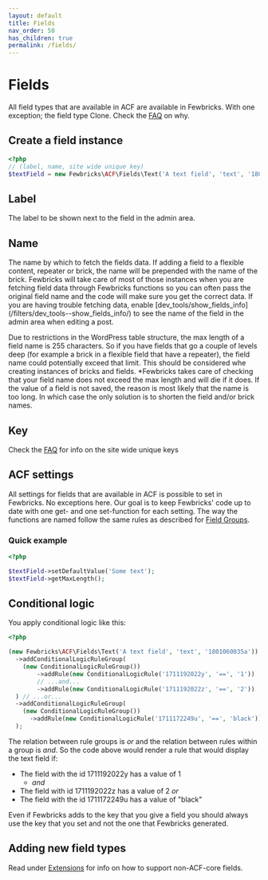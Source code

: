 ```yaml
---
layout: default
title: Fields 
nav_order: 50
has_children: true
permalink: /fields/
---
```


# Fields
All field types that are available in ACF are available in Fewbricks. With one exception; the field type Clone. 
Check the [FAQ](/faq/) on why.

## Create a field instance
```php
<?php
// (label, name, site wide unique key)
$textField = new Fewbricks\ACF\Fields\Text('A text field', 'text', '1801060035a');
```

## Label
The label to be shown next to the field in the admin area.

## Name
The name by which to fetch the fields data. If adding a field to a flexible content, repeater or brick, the name will
be prepended with the name of the brick. Fewbricks will take care of most of those instances when you are fetching
field data through Fewbricks functions so you can often pass the original field name and the code will make sure you 
get the correct data. If you are having trouble fetching data, enable [dev_tools/show_fields_info]
(/filters/dev_tools--show_fields_info/) to see the name of the field in the admin area when editing a post.

Due to restrictions in the WordPress table structure, the max length of a field name is 255 characters. So if you 
have fields that go a couple of levels deep (for example a brick in a flexible field that have a repeater), the field
 name could potentially exceed that limit. This should be considered whe creating instances of bricks and fields. 
 *Fewbricks takes care of checking that your field name does not exceed the max length and will die if it does. If 
 the value of a field is not saved, the reason is most likely that the name is too long. In which case the only 
 solution is to shorten the field and/or brick names.

## Key
Check the [FAQ](/faq/) for info on the site wide unique keys 

## ACF settings
All settings for fields that are available in ACF is possible to set in Fewbricks. No exceptions here. Our goal is to 
keep Fewbricks' code up to date with one get- and one set-function for each setting. The way the functions are named 
follow the same rules as described for [Field Groups](/field-groups/#acf-settings).

### Quick example

```php
<?php

$textField->setDefaultValue('Some text');
$textField->getMaxLength();

```

## Conditional logic
You apply conditional logic like this:

```php
<?php

(new Fewbricks\ACF\Fields\Text('A text field', 'text', '1801060035a'))
  ->addConditionalLogicRuleGroup(
    (new ConditionalLogicRuleGroup())
        ->addRule(new ConditionalLogicRule('1711192022y', '==', '1'))
        // ...and...
        ->addRule(new ConditionalLogicRule('1711192022z', '==', '2'))
  ) // ...or...
  ->addConditionalLogicRuleGroup(
    (new ConditionalLogicRuleGroup())
      ->addRule(new ConditionalLogicRule('1711172249u', '==', 'black'))
  );
```

The relation between rule groups is _or_ and the relation between rules within a group is _and_. So the code above 
would render a rule that would display the text field if:

- The field with the id 1711192022y has a value of 1
  - _and_
- The field with id 1711192022z has a value of 2
_or_
- The field with the id 1711172249u has a value of "black"

Even if Fewbricks adds to the key that you give a field you should always use the key that you set and not the one 
that Fewbricks generated.

## Adding new field types
Read under [Extensions](/fields/extensions/) for info on how to support non-ACF-core fields.
